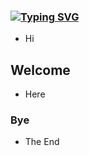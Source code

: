 ### <a href="https://git.io/typing-svg"><img src="https://readme-typing-svg.demolab.com?font=Kalam&pause=10000&random=false&width=435&lines=My%F0%9F%91%8B%EF%BC%Github+Page" alt="Typing SVG" /></a>
- Hi
## Welcome
- Here
### Bye
- The End
